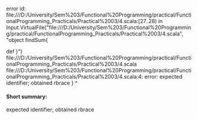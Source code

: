 error id: file:///D:/University/Sem%203/Functional%20Programming/practical/FunctionalProgramming_Practicals/Practical%2003/4.scala:[27..28) in Input.VirtualFile("file:///D:/University/Sem%203/Functional%20Programming/practical/FunctionalProgramming_Practicals/Practical%2003/4.scala", "object findSum{

  def 
}")
file:///D:/University/Sem%203/Functional%20Programming/practical/FunctionalProgramming_Practicals/Practical%2003/4.scala
file:///D:/University/Sem%203/Functional%20Programming/practical/FunctionalProgramming_Practicals/Practical%2003/4.scala:4: error: expected identifier; obtained rbrace
}
^
#### Short summary: 

expected identifier; obtained rbrace